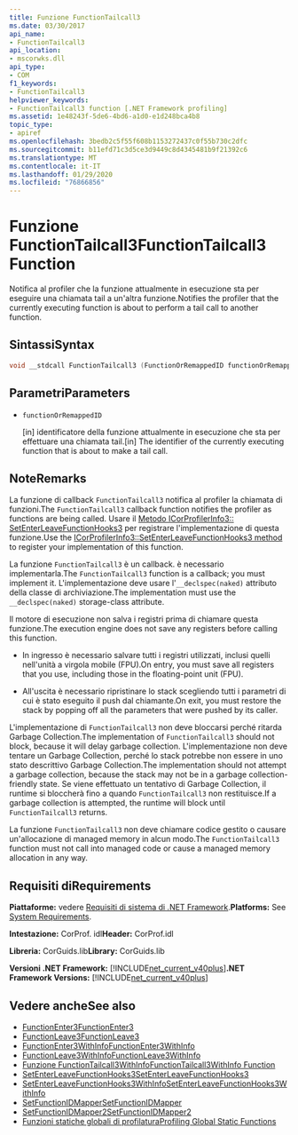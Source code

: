 ```yaml
---
title: Funzione FunctionTailcall3
ms.date: 03/30/2017
api_name:
- FunctionTailcall3
api_location:
- mscorwks.dll
api_type:
- COM
f1_keywords:
- FunctionTailcall3
helpviewer_keywords:
- FunctionTailcall3 function [.NET Framework profiling]
ms.assetid: 1e48243f-5de6-4bd6-a1d0-e1d248bca4b8
topic_type:
- apiref
ms.openlocfilehash: 3bedb2c5f55f608b1153272437c0f55b730c2dfc
ms.sourcegitcommit: b11efd71c3d5ce3d9449c8d4345481b9f21392c6
ms.translationtype: MT
ms.contentlocale: it-IT
ms.lasthandoff: 01/29/2020
ms.locfileid: "76866856"
---
```

# <a name="functiontailcall3-function"></a><span data-ttu-id="36d22-102">Funzione FunctionTailcall3</span><span class="sxs-lookup"><span data-stu-id="36d22-102">FunctionTailcall3 Function</span></span>
<span data-ttu-id="36d22-103">Notifica al profiler che la funzione attualmente in esecuzione sta per eseguire una chiamata tail a un'altra funzione.</span><span class="sxs-lookup"><span data-stu-id="36d22-103">Notifies the profiler that the currently executing function is about to perform a tail call to another function.</span></span>  
  
## <a name="syntax"></a><span data-ttu-id="36d22-104">Sintassi</span><span class="sxs-lookup"><span data-stu-id="36d22-104">Syntax</span></span>  
  
```cpp  
void __stdcall FunctionTailcall3 (FunctionOrRemappedID functionOrRemappedID);  
```  
  
## <a name="parameters"></a><span data-ttu-id="36d22-105">Parametri</span><span class="sxs-lookup"><span data-stu-id="36d22-105">Parameters</span></span>

- `functionOrRemappedID`

  <span data-ttu-id="36d22-106">\[in] identificatore della funzione attualmente in esecuzione che sta per effettuare una chiamata tail.</span><span class="sxs-lookup"><span data-stu-id="36d22-106">\[in] The identifier of the currently executing function that is about to make a tail call.</span></span>

## <a name="remarks"></a><span data-ttu-id="36d22-107">Note</span><span class="sxs-lookup"><span data-stu-id="36d22-107">Remarks</span></span>  
 <span data-ttu-id="36d22-108">La funzione di callback `FunctionTailcall3` notifica al profiler la chiamata di funzioni.</span><span class="sxs-lookup"><span data-stu-id="36d22-108">The `FunctionTailcall3` callback function notifies the profiler as functions are being called.</span></span> <span data-ttu-id="36d22-109">Usare il [Metodo ICorProfilerInfo3:: SetEnterLeaveFunctionHooks3](icorprofilerinfo3-setenterleavefunctionhooks3-method.md) per registrare l'implementazione di questa funzione.</span><span class="sxs-lookup"><span data-stu-id="36d22-109">Use the [ICorProfilerInfo3::SetEnterLeaveFunctionHooks3 method](icorprofilerinfo3-setenterleavefunctionhooks3-method.md) to register your implementation of this function.</span></span>  
  
 <span data-ttu-id="36d22-110">La funzione `FunctionTailcall3` è un callback. è necessario implementarla.</span><span class="sxs-lookup"><span data-stu-id="36d22-110">The `FunctionTailcall3` function is a callback; you must implement it.</span></span> <span data-ttu-id="36d22-111">L'implementazione deve usare l'`__declspec(naked)` attributo della classe di archiviazione.</span><span class="sxs-lookup"><span data-stu-id="36d22-111">The implementation must use the `__declspec(naked)` storage-class attribute.</span></span>  
  
 <span data-ttu-id="36d22-112">Il motore di esecuzione non salva i registri prima di chiamare questa funzione.</span><span class="sxs-lookup"><span data-stu-id="36d22-112">The execution engine does not save any registers before calling this function.</span></span>  
  
- <span data-ttu-id="36d22-113">In ingresso è necessario salvare tutti i registri utilizzati, inclusi quelli nell'unità a virgola mobile (FPU).</span><span class="sxs-lookup"><span data-stu-id="36d22-113">On entry, you must save all registers that you use, including those in the floating-point unit (FPU).</span></span>  
  
- <span data-ttu-id="36d22-114">All'uscita è necessario ripristinare lo stack scegliendo tutti i parametri di cui è stato eseguito il push dal chiamante.</span><span class="sxs-lookup"><span data-stu-id="36d22-114">On exit, you must restore the stack by popping off all the parameters that were pushed by its caller.</span></span>  
  
 <span data-ttu-id="36d22-115">L'implementazione di `FunctionTailcall3` non deve bloccarsi perché ritarda Garbage Collection.</span><span class="sxs-lookup"><span data-stu-id="36d22-115">The implementation of `FunctionTailcall3` should not block, because it will delay garbage collection.</span></span> <span data-ttu-id="36d22-116">L'implementazione non deve tentare un Garbage Collection, perché lo stack potrebbe non essere in uno stato descrittivo Garbage Collection.</span><span class="sxs-lookup"><span data-stu-id="36d22-116">The implementation should not attempt a garbage collection, because the stack may not be in a garbage collection-friendly state.</span></span> <span data-ttu-id="36d22-117">Se viene effettuato un tentativo di Garbage Collection, il runtime si bloccherà fino a quando `FunctionTailcall3` non restituisce.</span><span class="sxs-lookup"><span data-stu-id="36d22-117">If a garbage collection is attempted, the runtime will block until `FunctionTailcall3` returns.</span></span>  
  
 <span data-ttu-id="36d22-118">La funzione `FunctionTailcall3` non deve chiamare codice gestito o causare un'allocazione di managed memory in alcun modo.</span><span class="sxs-lookup"><span data-stu-id="36d22-118">The `FunctionTailcall3` function must not call into managed code or cause a managed memory allocation in any way.</span></span>  
  
## <a name="requirements"></a><span data-ttu-id="36d22-119">Requisiti di</span><span class="sxs-lookup"><span data-stu-id="36d22-119">Requirements</span></span>  
 <span data-ttu-id="36d22-120">**Piattaforme:** vedere [Requisiti di sistema di .NET Framework](../../../../docs/framework/get-started/system-requirements.md).</span><span class="sxs-lookup"><span data-stu-id="36d22-120">**Platforms:** See [System Requirements](../../../../docs/framework/get-started/system-requirements.md).</span></span>  
  
 <span data-ttu-id="36d22-121">**Intestazione:** CorProf. idl</span><span class="sxs-lookup"><span data-stu-id="36d22-121">**Header:** CorProf.idl</span></span>  
  
 <span data-ttu-id="36d22-122">**Libreria:** CorGuids.lib</span><span class="sxs-lookup"><span data-stu-id="36d22-122">**Library:** CorGuids.lib</span></span>  
  
 <span data-ttu-id="36d22-123">**Versioni .NET Framework:** [!INCLUDE[net_current_v40plus](../../../../includes/net-current-v40plus-md.md)]</span><span class="sxs-lookup"><span data-stu-id="36d22-123">**.NET Framework Versions:** [!INCLUDE[net_current_v40plus](../../../../includes/net-current-v40plus-md.md)]</span></span>  
  
## <a name="see-also"></a><span data-ttu-id="36d22-124">Vedere anche</span><span class="sxs-lookup"><span data-stu-id="36d22-124">See also</span></span>

- [<span data-ttu-id="36d22-125">FunctionEnter3</span><span class="sxs-lookup"><span data-stu-id="36d22-125">FunctionEnter3</span></span>](functionenter3-function.md)
- [<span data-ttu-id="36d22-126">FunctionLeave3</span><span class="sxs-lookup"><span data-stu-id="36d22-126">FunctionLeave3</span></span>](functionleave3-function.md)
- [<span data-ttu-id="36d22-127">FunctionEnter3WithInfo</span><span class="sxs-lookup"><span data-stu-id="36d22-127">FunctionEnter3WithInfo</span></span>](functionenter3withinfo-function.md)
- [<span data-ttu-id="36d22-128">FunctionLeave3WithInfo</span><span class="sxs-lookup"><span data-stu-id="36d22-128">FunctionLeave3WithInfo</span></span>](functionleave3withinfo-function.md)
- [<span data-ttu-id="36d22-129">Funzione FunctionTailcall3WithInfo</span><span class="sxs-lookup"><span data-stu-id="36d22-129">FunctionTailcall3WithInfo Function</span></span>](functiontailcall3withinfo-function.md)
- [<span data-ttu-id="36d22-130">SetEnterLeaveFunctionHooks3</span><span class="sxs-lookup"><span data-stu-id="36d22-130">SetEnterLeaveFunctionHooks3</span></span>](icorprofilerinfo3-setenterleavefunctionhooks3-method.md)
- [<span data-ttu-id="36d22-131">SetEnterLeaveFunctionHooks3WithInfo</span><span class="sxs-lookup"><span data-stu-id="36d22-131">SetEnterLeaveFunctionHooks3WithInfo</span></span>](icorprofilerinfo3-setenterleavefunctionhooks3withinfo-method.md)
- [<span data-ttu-id="36d22-132">SetFunctionIDMapper</span><span class="sxs-lookup"><span data-stu-id="36d22-132">SetFunctionIDMapper</span></span>](icorprofilerinfo-setfunctionidmapper-method.md)
- [<span data-ttu-id="36d22-133">SetFunctionIDMapper2</span><span class="sxs-lookup"><span data-stu-id="36d22-133">SetFunctionIDMapper2</span></span>](icorprofilerinfo3-setfunctionidmapper2-method.md)
- [<span data-ttu-id="36d22-134">Funzioni statiche globali di profilatura</span><span class="sxs-lookup"><span data-stu-id="36d22-134">Profiling Global Static Functions</span></span>](profiling-global-static-functions.md)
